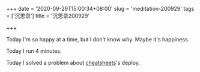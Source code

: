+++
date = '2020-09-29T15:00:34+08:00'
slug = 'meditation-200929'
tags = ['沉思录']
title = '沉思录200929'

+++

Today I'm so happy at a time, but I don't know why. Maybe it's happiness.

Today I run 4 minutes.

Today I solved a problem about [cheatsheets](https://github.com/Gaotianhe/cheatsheets)'s deploy.
